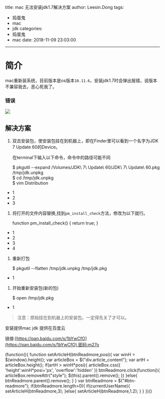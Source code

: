 title: mac 无法安装jdk1.7解决方案
author: Leesin.Dong
tags:
  - 捣蛋鬼
  - mac
  - jdk
categories:
  - 捣蛋鬼
  - mac
date: 2018-11-09 23:03:00
---
简介
==

mac重新装系统，目前版本是os版本`10.11.6`，安装jdk1.7时会弹出报错，说版本不兼容我去，恶心死我了。

### 错误

![](https://leanote.com/api/file/getImage?fileId=5689cefcab64415a2600091a)

解决方案
----

1.  双击安装包，使安装包挂在到机器上，即在Finder里可以看到一个名字为JDK 7 Update 60的Device。
    
    在terminal下输入以下命令，命令中的路径可能不同
    

    $ pkgutil --expand /Volumes/JDK\ 7\ Update\ 60/JDK\ 7\ Update\ 60.pkg /tmp/jdk.unpkg  
    $ cd /tmp/jdk.unpkg  
    $ vim Distribution  

*   1
*   2
*   3

1.  将打开的文件内容替换,找到`pm_install_check`方法，修改为以下就行。

    function pm_install_check() {
      return true;
    }
    

*   1
*   2
*   3
*   4

1.  重新打包

    $ pkgutil --flatten /tmp/jdk.unpkg /tmp/jdk.pkg 

*   1

1.  开始重新安装包(新的包)

    $ open /tmp/jdk.pkg  

*   1

> 注意：原始挂在到机器上的安装包，一定得先关了才可以。

安装提供mac jdk 提供在百度云

链接:[https://pan.baidu.com/s/1bYwCfO](https://pan.baidu.com/s/1bYwCfO) 密码:m27o

(function(){ function setArticleH(btnReadmore,posi){ var winH = $(window).height(); var articleBox = $("div.article_content"); var artH = articleBox.height(); if(artH > winH\*posi){ articleBox.css({ 'height':winH\*posi+'px', 'overflow':'hidden' }) btnReadmore.click(function(){ articleBox.removeAttr("style"); $(this).parent().remove(); }) }else{ btnReadmore.parent().remove(); } } var btnReadmore = $("#btn-readmore"); if(btnReadmore.length>0){ if(currentUserName){ setArticleH(btnReadmore,3); }else{ setArticleH(btnReadmore,1.2); } } })()